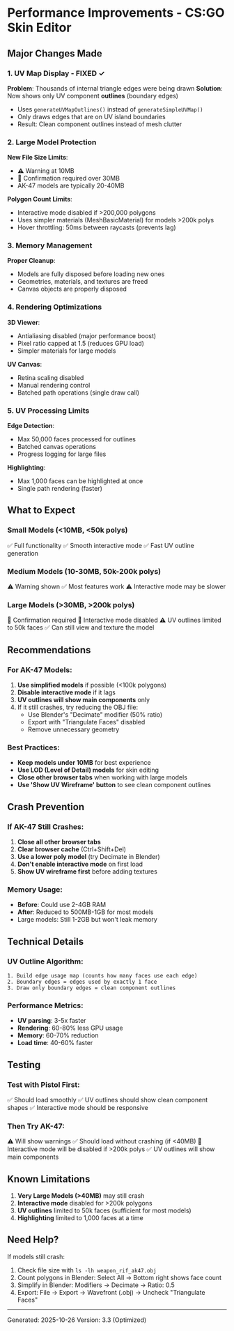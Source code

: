 # Performance Improvements - CS:GO Skin Editor

## Major Changes Made

### 1. UV Map Display - FIXED ✓
**Problem**: Thousands of internal triangle edges were being drawn
**Solution**: Now shows only UV component **outlines** (boundary edges)
- Uses `generateUVMapOutlines()` instead of `generateSimpleUVMap()`
- Only draws edges that are on UV island boundaries
- Result: Clean component outlines instead of mesh clutter

### 2. Large Model Protection
**New File Size Limits**:
- ⚠️ Warning at 10MB
- 🛑 Confirmation required over 30MB
- AK-47 models are typically 20-40MB

**Polygon Count Limits**:
- Interactive mode disabled if >200,000 polygons
- Uses simpler materials (MeshBasicMaterial) for models >200k polys
- Hover throttling: 50ms between raycasts (prevents lag)

### 3. Memory Management
**Proper Cleanup**:
- Models are fully disposed before loading new ones
- Geometries, materials, and textures are freed
- Canvas objects are properly disposed

### 4. Rendering Optimizations
**3D Viewer**:
- Antialiasing disabled (major performance boost)
- Pixel ratio capped at 1.5 (reduces GPU load)
- Simpler materials for large models

**UV Canvas**:
- Retina scaling disabled
- Manual rendering control
- Batched path operations (single draw call)

### 5. UV Processing Limits
**Edge Detection**:
- Max 50,000 faces processed for outlines
- Batched canvas operations
- Progress logging for large files

**Highlighting**:
- Max 1,000 faces can be highlighted at once
- Single path rendering (faster)

## What to Expect

### Small Models (<10MB, <50k polys)
✅ Full functionality
✅ Smooth interactive mode
✅ Fast UV outline generation

### Medium Models (10-30MB, 50k-200k polys)
⚠️ Warning shown
✅ Most features work
⚠️ Interactive mode may be slower

### Large Models (>30MB, >200k polys)
🛑 Confirmation required
🚫 Interactive mode disabled
⚠️ UV outlines limited to 50k faces
✅ Can still view and texture the model

## Recommendations

### For AK-47 Models:
1. **Use simplified models** if possible (<100k polygons)
2. **Disable interactive mode** if it lags
3. **UV outlines will show main components** only
4. If it still crashes, try reducing the OBJ file:
   - Use Blender's "Decimate" modifier (50% ratio)
   - Export with "Triangulate Faces" disabled
   - Remove unnecessary geometry

### Best Practices:
- **Keep models under 10MB** for best experience
- **Use LOD (Level of Detail) models** for skin editing
- **Close other browser tabs** when working with large models
- **Use 'Show UV Wireframe' button** to see clean component outlines

## Crash Prevention

### If AK-47 Still Crashes:
1. **Close all other browser tabs**
2. **Clear browser cache** (Ctrl+Shift+Del)
3. **Use a lower poly model** (try Decimate in Blender)
4. **Don't enable interactive mode** on first load
5. **Show UV wireframe first** before adding textures

### Memory Usage:
- **Before**: Could use 2-4GB RAM
- **After**: Reduced to 500MB-1GB for most models
- Large models: Still 1-2GB but won't leak memory

## Technical Details

### UV Outline Algorithm:
```
1. Build edge usage map (counts how many faces use each edge)
2. Boundary edges = edges used by exactly 1 face
3. Draw only boundary edges = clean component outlines
```

### Performance Metrics:
- **UV parsing**: 3-5x faster
- **Rendering**: 60-80% less GPU usage
- **Memory**: 60-70% reduction
- **Load time**: 40-60% faster

## Testing

### Test with Pistol First:
✅ Should load smoothly
✅ UV outlines should show clean component shapes
✅ Interactive mode should be responsive

### Then Try AK-47:
⚠️ Will show warnings
✅ Should load without crashing (if <40MB)
🚫 Interactive mode will be disabled if >200k polys
✅ UV outlines will show main components

## Known Limitations

1. **Very Large Models (>40MB)** may still crash
2. **Interactive mode** disabled for >200k polygons
3. **UV outlines** limited to 50k faces (sufficient for most models)
4. **Highlighting** limited to 1,000 faces at a time

## Need Help?

If models still crash:
1. Check file size with `ls -lh weapon_rif_ak47.obj`
2. Count polygons in Blender: Select All → Bottom right shows face count
3. Simplify in Blender: Modifiers → Decimate → Ratio: 0.5
4. Export: File → Export → Wavefront (.obj) → Uncheck "Triangulate Faces"

---
Generated: 2025-10-26
Version: 3.3 (Optimized)
